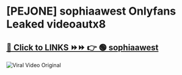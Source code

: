 
 # [PEJONE] sophiaawest Onlyfans Leaked videoautx8

## <h2><a href="https://clipsfans.com/sophiaawest&ref=git">🔗 Click to LINKS ⏩⏩ 👉 🟢 sophiaawest </a></h2>

<a href="https://clipsfans.com/sophiaawest&ref=git" rel="nofollow" data-target="animated-image.originalLink"><img src="https://i.ibb.co.com/xMMVF88/686577567.gif" alt="Viral Video Original" style="max-width: 100%; display: inline-block;" data-target="animated-image.originalImage"></a>

